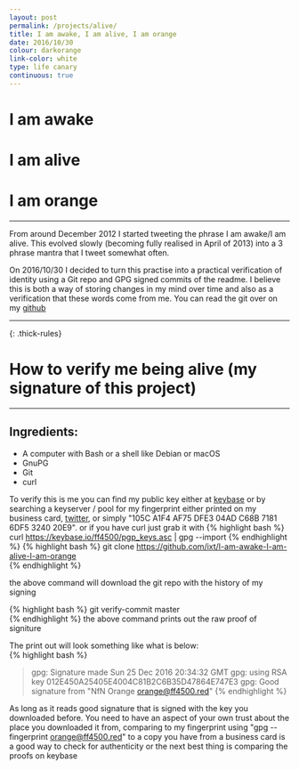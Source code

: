 ```yaml
---
layout: post
permalink: /projects/alive/
title: I am awake, I am alive, I am orange
date: 2016/10/30
colour: darkorange
link-color: white
type: life canary
continuous: true
---
```

# I am awake
# I am alive
# I am orange

---

From around December 2012 I started tweeting the phrase I am awake/I am alive.
This evolved slowly (becoming fully realised in April of 2013) into a 3 phrase
mantra that I tweet somewhat often.

On 2016/10/30 I decided to turn this practise into a practical verification of
identity using a Git repo and GPG signed commits of the readme. I believe this
is both a way of storing changes in my mind over time and also as a
verification that these words come from me. You can read the git over on my
[github]

---
{: .thick-rules}

# How to verify me being alive (my signature of this project)

---

## Ingredients:
* A computer with Bash or a shell like Debian or macOS
* GnuPG
* Git
* curl

To verify this is me you can find my public key either at [keybase] or by
searching a keyserver / pool for my fingerprint either printed on my business
card, [twitter], or simply "105C A1F4 AF75 DFE3 04AD  C68B 7181 6DF5 3240
20E9".  or if you have curl just grab it with 
{% highlight bash %}
curl https://keybase.io/ff4500/pgp_keys.asc | gpg --import
{% endhighlight %}
{% highlight bash %}
git clone https://github.com/ixt/I-am-awake-I-am-alive-I-am-orange   
{% endhighlight %}

the above command will download the git repo with the history of my signing  

{% highlight bash %}
git verify-commit master  
{% endhighlight %}
the above command prints out the raw proof of signiture   

The print out will look something like what is below:  
{% highlight bash %}
> gpg: Signature made Sun 25 Dec 2016 20:34:32 GMT
> gpg:                using RSA key 012E450A25405E4004C81B2C6B35D47864E747E3
> gpg: Good signature from "NfN Orange <orange@ff4500.red>"
{% endhighlight %}

As long as it reads good signature that is signed with the key you downloaded
before. 
You need to have an aspect of your own trust about the place you
downloaded it from, comparing to my fingerprint using "gpg --fingerprint
orange@ff4500.red" to a copy you have from a business card is a good way to
check for authenticity or the next best thing is comparing the proofs on
keybase  

[github]: https://github.com/ixt/I-am-awake-I-am-alive-I-am-orange
[keybase]: https://keybase.io/ff4500/key.asc
[twitter]: https://twitter.com/_xs
